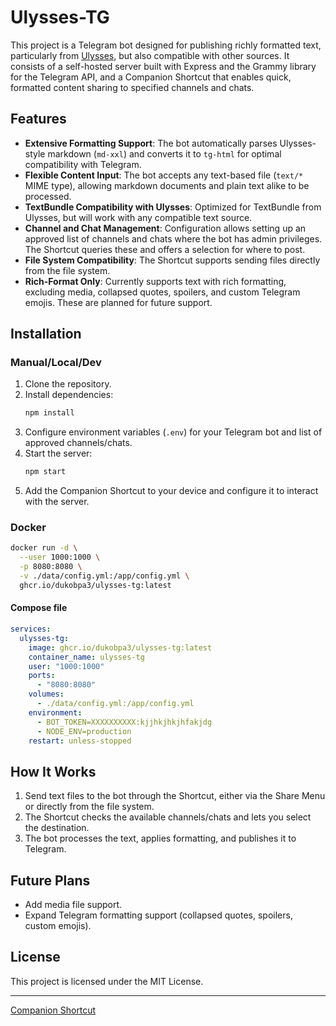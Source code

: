 # Ulysses-TG

This project is a Telegram bot designed for publishing richly formatted text, particularly from [Ulysses](https://ulysses.app/), but also compatible with other sources. It consists of a self-hosted server built with Express and the Grammy library for the Telegram API, and a Companion Shortcut that enables quick, formatted content sharing to specified channels and chats.

## Features

- **Extensive Formatting Support**: The bot automatically parses Ulysses-style markdown (`md-xxl`) and converts it to `tg-html` for optimal compatibility with Telegram.
- **Flexible Content Input**: The bot accepts any text-based file (`text/*` MIME type), allowing markdown documents and plain text alike to be processed.
- **TextBundle Compatibility with Ulysses**: Optimized for TextBundle from Ulysses, but will work with any compatible text source.
- **Channel and Chat Management**: Configuration allows setting up an approved list of channels and chats where the bot has admin privileges. The Shortcut queries these and offers a selection for where to post.
- **File System Compatibility**: The Shortcut supports sending files directly from the file system.
- **Rich-Format Only**: Currently supports text with rich formatting, excluding media, collapsed quotes, spoilers, and custom Telegram emojis. These are planned for future support.

## Installation

### Manual/Local/Dev

1. Clone the repository.
2. Install dependencies:
    ```bash
    npm install
    ```
3. Configure environment variables (`.env`) for your Telegram bot and list of approved channels/chats.
4. Start the server:
    ```bash
    npm start
    ```
5. Add the Companion Shortcut to your device and configure it to interact with the server.

### Docker

```bash
docker run -d \
  --user 1000:1000 \
  -p 8080:8080 \
  -v ./data/config.yml:/app/config.yml \
  ghcr.io/dukobpa3/ulysses-tg:latest
```

#### Compose file

```yaml
services:
  ulysses-tg:
    image: ghcr.io/dukobpa3/ulysses-tg:latest
    container_name: ulysses-tg
    user: "1000:1000"         
    ports:
      - "8080:8080"           
    volumes:
      - ./data/config.yml:/app/config.yml 
    environment:
      - BOT_TOKEN=XXXXXXXXXX:kjjhkjhkjhfakjdg
      - NODE_ENV=production
    restart: unless-stopped
```

## How It Works

1. Send text files to the bot through the Shortcut, either via the Share Menu or directly from the file system.
2. The Shortcut checks the available channels/chats and lets you select the destination.
3. The bot processes the text, applies formatting, and publishes it to Telegram.

## Future Plans

- Add media file support.
- Expand Telegram formatting support (collapsed quotes, spoilers, custom emojis).

## License

This project is licensed under the MIT License.

---

[Companion Shortcut](https://www.icloud.com/shortcuts/04d9ac9a52024427a1949c3d1fc32b2f)
